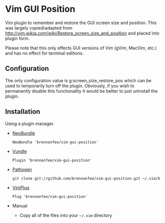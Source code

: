 # Vim GUI Position
Vim plugin to remember and restore the GUI screen size and position.  This was largely copied\adapted from http://vim.wikia.com/wiki/Restore_screen_size_and_position and placed into plugin form.

Please note that this only effects GUI versions of Vim (gVim, MacVim, etc.) and has no effect for terminal editions.

## Configuration

The only configuration value is g:screen_size_restore_pos which can be used
to temporarily turn off the plugin.  Obviously, if you wish to permanently disable
this functionality it would be better to just uninstall the plugin.

## Installation

Using a plugin manager.

- [NeoBundle][neobundle]

    ```vim
    NeoBundle 'brennanfee/vim-gui-position'
    ```

- [Vundle][vundle]

    ```vim
    Plugin 'brennanfee/vim-gui-position'
    ```

- [Pathogen][pathogen]

    ```sh
    git clone git://github.com/brennanfee/vim-gui-position.git ~/.vim/bundle/vim-gui-position
    ```

- [VimPlug][vimplug]

    ```vim
    Plug 'brennanfee/vim-gui-position'
    ```

- Manual
    - Copy all of the files into your `~/.vim` directory

[neobundle]: https://github.com/Shougo/neobundle.vim
[vundle]: https://github.com/gmarik/vundle
[pathogen]: https://github.com/tpope/vim-pathogen
[vimplug]: https://github.com/junegunn/vim-plug
